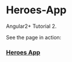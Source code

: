 # Heroes-App
Angular2+ Tutorial 2.

See the page in action: <h3><a href="http://bagels.moe/angularProjects/heroes-app">Heroes App</a></h3>
